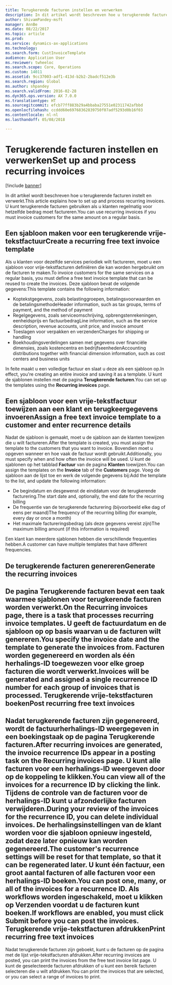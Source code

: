 ```yaml
---
title: Terugkerende facturen instellen en verwerken
description: In dit artikel wordt beschreven hoe u terugkerende facturen instelt en verwerkt. U kunt terugkerende facturen gebruiken als u klanten regelmatig voor hetzelfde bedrag moet factureren.
author: ShivamPandey-msft
manager: AnnBe
ms.date: 08/22/2017
ms.topic: article
ms.prod: 
ms.service: dynamics-ax-applications
ms.technology: 
ms.search.form: CustInvoiceTemplate
audience: Application User
ms.reviewer: twheeloc
ms.search.scope: Core, Operations
ms.custom: 14011
ms.assetid: 9cc37003-adf1-413d-b2b2-2badcf512e3b
ms.search.region: Global
ms.author: shpandey
ms.search.validFrom: 2016-02-28
ms.dyn365.ops.version: AX 7.0.0
ms.translationtype: HT
ms.sourcegitcommit: efcb77ff883b29a4bbaba27551e02311742afbbd
ms.openlocfilehash: ccddd60e69768362839750f07adf5293d0b16f03
ms.contentlocale: nl-nl
ms.lasthandoff: 05/08/2018

---
```


# <a name="set-up-and-process-recurring-invoices"></a><span data-ttu-id="b4a72-104">Terugkerende facturen instellen en verwerken</span><span class="sxs-lookup"><span data-stu-id="b4a72-104">Set up and process recurring invoices</span></span>

[!include [banner](../includes/banner.md)]

<span data-ttu-id="b4a72-105">In dit artikel wordt beschreven hoe u terugkerende facturen instelt en verwerkt.</span><span class="sxs-lookup"><span data-stu-id="b4a72-105">This article explains how to set up and process recurring invoices.</span></span> <span data-ttu-id="b4a72-106">U kunt terugkerende facturen gebruiken als u klanten regelmatig voor hetzelfde bedrag moet factureren.</span><span class="sxs-lookup"><span data-stu-id="b4a72-106">You can use recurring invoices if you must invoice customers for the same amount on a regular basis.</span></span>

<a name="create-a-recurring-free-text-invoice-template"></a><span data-ttu-id="b4a72-107">Een sjabloon maken voor een terugkerende vrije-tekstfactuur</span><span class="sxs-lookup"><span data-stu-id="b4a72-107">Create a recurring free text invoice template</span></span>
---------------------------------------------

<span data-ttu-id="b4a72-108">Als u klanten voor dezelfde services periodiek wilt factureren, moet u een sjabloon voor vrije-tekstfacturen definiëren die kan worden hergebruikt om de facturen te maken.</span><span class="sxs-lookup"><span data-stu-id="b4a72-108">To invoice customers for the same services on a regular basis, you must define a free text invoice template that can be reused to create the invoices.</span></span> <span data-ttu-id="b4a72-109">Deze sjabloon bevat de volgende gegevens:</span><span class="sxs-lookup"><span data-stu-id="b4a72-109">This template contains the following information:</span></span>

-   <span data-ttu-id="b4a72-110">Koptekstgegevens, zoals belastinggroepen, betalingsvoorwaarden en de betalingsmethode</span><span class="sxs-lookup"><span data-stu-id="b4a72-110">Header information, such as tax groups, terms of payment, and the method of payment</span></span>
-   <span data-ttu-id="b4a72-111">Regelgegevens, zoals serviceomschrijving, opbrengstenrekeningen, eenheidsprijs en factuurbedrag</span><span class="sxs-lookup"><span data-stu-id="b4a72-111">Line information, such as the service description, revenue accounts, unit price, and invoice amount</span></span>
-   <span data-ttu-id="b4a72-112">Toeslagen voor verpakken en verzenden</span><span class="sxs-lookup"><span data-stu-id="b4a72-112">Charges for shipping or handling</span></span>
-   <span data-ttu-id="b4a72-113">Boekhoudingsverdelingen samen met gegevens over financiële dimensies, zoals kostencentra en bedrijfseenheden</span><span class="sxs-lookup"><span data-stu-id="b4a72-113">Accounting distributions together with financial dimension information, such as cost centers and business units</span></span>

<span data-ttu-id="b4a72-114">In feite maakt u een volledige factuur en slaat u deze als een sjabloon op.</span><span class="sxs-lookup"><span data-stu-id="b4a72-114">In effect, you're creating an entire invoice and saving it as a template.</span></span> <span data-ttu-id="b4a72-115">U kunt de sjablonen instellen met de pagina **Terugkerende facturen**.</span><span class="sxs-lookup"><span data-stu-id="b4a72-115">You can set up the templates using the **Recurring invoices** page.</span></span>

## <a name="assign-a-free-text-invoice-template-to-a-customer-and-enter-recurrence-details"></a><span data-ttu-id="b4a72-116">Een sjabloon voor een vrije-tekstfactuur toewijzen aan een klant en terugkeergegevens invoeren</span><span class="sxs-lookup"><span data-stu-id="b4a72-116">Assign a free text invoice template to a customer and enter recurrence details</span></span>
<span data-ttu-id="b4a72-117">Nadat de sjabloon is gemaakt, moet u de sjabloon aan de klanten toewijzen die u wilt factureren.</span><span class="sxs-lookup"><span data-stu-id="b4a72-117">After the template is created, you must assign the template to the customers that you want to invoice.</span></span> <span data-ttu-id="b4a72-118">Bovendien moet u opgeven wanneer en hoe vaak de factuur wordt gebruikt.</span><span class="sxs-lookup"><span data-stu-id="b4a72-118">Additionally, you must specify when and how often the invoice will be used.</span></span> <span data-ttu-id="b4a72-119">U kunt de sjablonen op het tabblad **Factuur** van de pagina **Klanten** toewijzen.</span><span class="sxs-lookup"><span data-stu-id="b4a72-119">You can assign the templates on the **Invoice** tab of the **Customers** page.</span></span> <span data-ttu-id="b4a72-120">Voeg de sjabloon aan de lijst toe en werk de volgende gegevens bij:</span><span class="sxs-lookup"><span data-stu-id="b4a72-120">Add the template to the list, and update the following information:</span></span>

-   <span data-ttu-id="b4a72-121">De begindatum en desgewenst de einddatum voor de terugkerende facturering.</span><span class="sxs-lookup"><span data-stu-id="b4a72-121">The start date and, optionally, the end date for the recurring billing</span></span>
-   <span data-ttu-id="b4a72-122">De frequentie van de terugkerende facturering (bijvoorbeeld elke dag of eens per maand)</span><span class="sxs-lookup"><span data-stu-id="b4a72-122">The frequency of the recurring billing (for example, every day or once a month)</span></span>
-   <span data-ttu-id="b4a72-123">Het maximale factureringsbedrag (als deze gegevens vereist zijn)</span><span class="sxs-lookup"><span data-stu-id="b4a72-123">The maximum billing amount (if this information is required)</span></span>

<span data-ttu-id="b4a72-124">Een klant kan meerdere sjablonen hebben die verschillende frequenties hebben.</span><span class="sxs-lookup"><span data-stu-id="b4a72-124">A customer can have multiple templates that have different frequencies.</span></span>

## <a name="generate-the-recurring-invoices"></a><span data-ttu-id="b4a72-125">De terugkerende facturen genereren</span><span class="sxs-lookup"><span data-stu-id="b4a72-125">Generate the recurring invoices</span></span>
<span data-ttu-id="b4a72-126">De pagina **Terugkerende facturen** bevat een taak waarmee sjablonen voor terugkerende facturen worden verwerkt.</span><span class="sxs-lookup"><span data-stu-id="b4a72-126">On the **Recurring invoices** page, there is a task that processes recurring invoice templates.</span></span> <span data-ttu-id="b4a72-127">U geeft de factuurdatum en de sjabloon op op basis waarvan u de facturen wilt genereren.</span><span class="sxs-lookup"><span data-stu-id="b4a72-127">You specify the invoice date and the template to generate the invoices from.</span></span> <span data-ttu-id="b4a72-128">Facturen worden gegenereerd en worden als één herhalings-ID toegewezen voor elke groep facturen die wordt verwerkt.</span><span class="sxs-lookup"><span data-stu-id="b4a72-128">Invoices will be generated and assigned a single recurrence ID number for each group of invoices that is processed.</span></span>
<span data-ttu-id="b4a72-129">Terugkerende vrije-tekstfacturen boeken</span><span class="sxs-lookup"><span data-stu-id="b4a72-129">Post recurring free text invoices</span></span>
---------------------------------

<span data-ttu-id="b4a72-130">Nadat terugkerende facturen zijn gegenereerd, wordt de factuurherhalings-ID weergegeven in een boekingstaak op de pagina **Terugkerende facturen**.</span><span class="sxs-lookup"><span data-stu-id="b4a72-130">After recurring invoices are generated, the invoice recurrence IDs appear in a posting task on the **Recurring invoices** page.</span></span> <span data-ttu-id="b4a72-131">U kunt alle facturen voor een herhalings-ID weergeven door op de koppeling te klikken.</span><span class="sxs-lookup"><span data-stu-id="b4a72-131">You can view all of the invoices for a recurrence ID by clicking the link.</span></span> <span data-ttu-id="b4a72-132">Tijdens de controle van de facturen voor de herhalings-ID kunt u afzonderlijke facturen verwijderen.</span><span class="sxs-lookup"><span data-stu-id="b4a72-132">During your review of the invoices for the recurrence ID, you can delete individual invoices.</span></span> <span data-ttu-id="b4a72-133">De herhalingsinstellingen van de klant worden voor die sjabloon opnieuw ingesteld, zodat deze later opnieuw kan worden gegenereerd.</span><span class="sxs-lookup"><span data-stu-id="b4a72-133">The customer's recurrence settings will be reset for that template, so that it can be regenerated later.</span></span> <span data-ttu-id="b4a72-134">U kunt één factuur, een groot aantal facturen of alle facturen voor een herhalings-ID boeken.</span><span class="sxs-lookup"><span data-stu-id="b4a72-134">You can post one, many, or all of the invoices for a recurrence ID.</span></span> <span data-ttu-id="b4a72-135">Als workflows worden ingeschakeld, moet u klikken op **Verzenden** voordat u de facturen kunt boeken.</span><span class="sxs-lookup"><span data-stu-id="b4a72-135">If workflows are enabled, you must click **Submit** before you can post the invoices.</span></span>
<span data-ttu-id="b4a72-136">Terugkerende vrije-tekstfacturen afdrukken</span><span class="sxs-lookup"><span data-stu-id="b4a72-136">Print recurring free text invoices</span></span>
----------------------------------

<span data-ttu-id="b4a72-137">Nadat terugkerende facturen zijn geboekt, kunt u de facturen op de pagina met de lijst vrije-tekstfacturen afdrukken.</span><span class="sxs-lookup"><span data-stu-id="b4a72-137">After recurring invoices are posted, you can print the invoices from the free text invoice list page.</span></span> <span data-ttu-id="b4a72-138">U kunt de geselecteerde facturen afdrukken of u kunt een bereik facturen selecteren die u wilt afdrukken.</span><span class="sxs-lookup"><span data-stu-id="b4a72-138">You can print the invoices that are selected, or you can select a range of invoices to print.</span></span>




